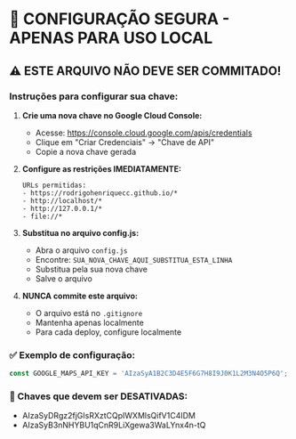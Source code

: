 # 🔐 CONFIGURAÇÃO SEGURA - APENAS PARA USO LOCAL

## ⚠️ ESTE ARQUIVO NÃO DEVE SER COMMITADO!

### Instruções para configurar sua chave:

1. **Crie uma nova chave no Google Cloud Console:**
   - Acesse: https://console.cloud.google.com/apis/credentials
   - Clique em "Criar Credenciais" → "Chave de API"
   - Copie a nova chave gerada

2. **Configure as restrições IMEDIATAMENTE:**
   ```
   URLs permitidas:
   - https://rodrigohenriquecc.github.io/*
   - http://localhost/*
   - http://127.0.0.1/*
   - file://*
   ```

3. **Substitua no arquivo config.js:**
   - Abra o arquivo `config.js`
   - Encontre: `SUA_NOVA_CHAVE_AQUI_SUBSTITUA_ESTA_LINHA`
   - Substitua pela sua nova chave
   - Salve o arquivo

4. **NUNCA commite este arquivo:**
   - O arquivo está no `.gitignore`
   - Mantenha apenas localmente
   - Para cada deploy, configure localmente

### ✅ Exemplo de configuração:
```javascript
const GOOGLE_MAPS_API_KEY = 'AIzaSyA1B2C3D4E5F6G7H8I9J0K1L2M3N4O5P6Q';
```

### 🚨 Chaves que devem ser DESATIVADAS:
- AIzaSyDRgz2fjGIsRXztCQpIWXMlsQifV1C4IDM
- AIzaSyB3nNHYBU1qCnR9LiXgewa3WaLYnx4n-tQ
